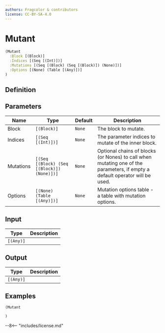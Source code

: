 ```yaml
---
authors: Fragcolor & contributors
license: CC-BY-SA-4.0
---
```



# Mutant

```clojure
(Mutant
  :Block [(Block)]
  :Indices [(Seq [(Int)])]
  :Mutations [(Seq [(Block) (Seq [(Block)]) (None)])]
  :Options [(None) (Table [(Any)])]
)
```


## Definition




## Parameters

| Name | Type | Default | Description |
|------|------|---------|-------------|
| Block | `[(Block)]` | `None` | The block to mutate. |
| Indices | `[(Seq [(Int)])]` | `None` | The parameter indices to mutate of the inner block. |
| Mutations | `[(Seq [(Block) (Seq [(Block)]) (None)])]` | `None` | Optional chains of blocks (or Nones) to call when mutating one of the parameters, if empty a default operator will be used. |
| Options | `[(None) (Table [(Any)])]` | `None` | Mutation options table - a table with mutation options. |


## Input

| Type | Description |
|------|-------------|
| `[(Any)]` |  |


## Output

| Type | Description |
|------|-------------|
| `[(Any)]` |  |


## Examples

```clojure
(Mutant

)
```


--8<-- "includes/license.md"
